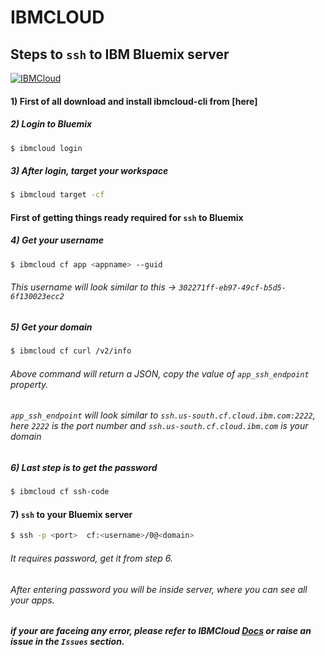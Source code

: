 # IBMCLOUD

## Steps to `ssh` to IBM Bluemix server

[![IBMCloud](https://secure.meetupstatic.com/photos/event/6/b/f/c/600_474327644.jpeg)](https://cloud.ibm.com)
#### 1) First of all download and install ibmcloud-cli from [here]

##### 2) Login to Bluemix
```sh
$ ibmcloud login
```
##### 3) After login, target your workspace
```sh
$ ibmcloud target -cf
```
#### First of getting things ready required for `ssh` to Bluemix

##### 4) Get your username
```sh
$ ibmcloud cf app <appname> --guid
```
###### This username will look similar to this -> `302271ff-eb97-49cf-b5d5-6f130023ecc2`

##### 5) Get your domain
```sh
$ ibmcloud cf curl /v2/info
```
###### Above command will return a JSON, copy the value of `app_ssh_endpoint` property.
###### `app_ssh_endpoint`  will look similar to  `ssh.us-south.cf.cloud.ibm.com:2222`, here `2222` is the port number and `ssh.us-south.cf.cloud.ibm.com` is your domain

##### 6) Last step is to get the password
```sh
$ ibmcloud cf ssh-code
```

#### 7) `ssh` to your Bluemix server

```sh
$ ssh -p <port>  cf:<username>/0@<domain>
```

###### It requires password, get it from step 6.

###### After entering password you will be inside server, where you can see all your apps.

##### if your are faceing any error, please refer to IBMCloud [Docs] or raise an issue in the `Issues` section.

[Docs]: <https://docs.cloudfoundry.org/devguide/deploy-apps/ssh-apps.html>



